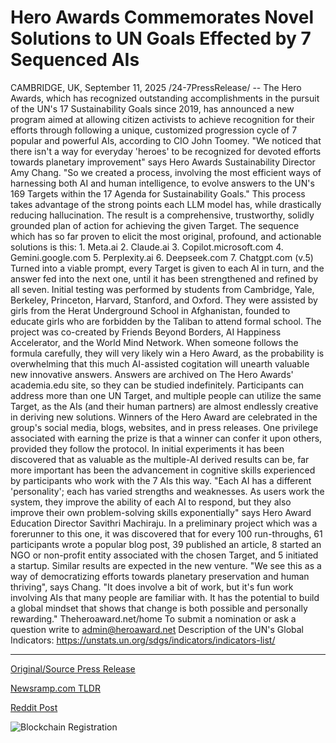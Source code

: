 # Hero Awards Commemorates Novel Solutions to UN Goals Effected by 7 Sequenced AIs

CAMBRIDGE, UK, September 11, 2025 /24-7PressRelease/ -- The Hero Awards, which has recognized outstanding accomplishments in the pursuit of the UN's 17 Sustainability Goals since 2019, has announced a new program aimed at allowing citizen activists to achieve recognition for their efforts through following a unique, customized progression cycle of 7 popular and powerful AIs, according to CIO John Toomey.  "We noticed that there isn't a way for everyday 'heroes' to be recognized for devoted efforts towards planetary improvement" says Hero Awards Sustainability Director Amy Chang. "So we created a process, involving the most efficient ways of harnessing both AI and human intelligence, to evolve answers to the UN's 169 Targets within the 17 Agenda for Sustainability Goals."   This process takes advantage of the strong points each LLM model has, while drastically reducing hallucination. The result is a comprehensive, trustworthy, solidly grounded plan of action for achieving the given Target.  The sequence which has so far proven to elicit the most original, profound, and actionable solutions is this:  1. Meta.ai 2. Claude.ai 3. Copilot.microsoft.com 4. Gemini.google.com 5. Perplexity.ai 6. Deepseek.com 7. Chatgpt.com (v.5)  Turned into a viable prompt, every Target is given to each AI in turn, and the answer fed into the next one, until it has been strengthened and refined by all seven. Initial testing was performed by students from Cambridge, Yale, Berkeley, Princeton, Harvard, Stanford, and Oxford.   They were assisted by girls from the Herat Underground School in Afghanistan, founded to educate girls who are forbidden by the Taliban to attend formal school.  The project was co-created by Friends Beyond Borders, AI Happiness Accelerator, and the World Mind Network.  When someone follows the formula carefully, they will very likely win a Hero Award, as the probability is overwhelming that this much AI-assisted cogitation will unearth valuable new innovative answers.  Answers are archived on The Hero Awards' academia.edu site, so they can be studied indefinitely. Participants can address more than one UN Target, and multiple people can utilize the same Target, as the AIs (and their human partners) are almost endlessly creative in deriving new solutions.   Winners of the Hero Award are celebrated in the group's social media, blogs, websites, and in press releases. One privilege associated with earning the prize is that a winner can confer it upon others, provided they follow the protocol.  In initial experiments it has been discovered that as valuable as the multiple-AI derived results can be, far more important has been the advancement in cognitive skills experienced by participants who work with the 7 AIs this way. "Each AI has a different 'personality'; each has varied strengths and weaknesses. As users work the system, they improve the ability of each AI to respond, but they also improve their own problem-solving skills exponentially" says Hero Award Education Director Savithri Machiraju.  In a preliminary project which was a forerunner to this one, it was discovered that for every 100 run-throughs, 61 participants wrote a popular blog post, 39 published an article, 8 started an NGO or non-profit entity associated with the chosen Target, and 5 initiated a startup. Similar results are expected in the new venture.  "We see this as a way of democratizing efforts towards planetary preservation and human thriving", says Chang. "It does involve a bit of work, but it's fun work involving AIs that many people are familiar with. It has the potential to build a global mindset that shows that change is both possible and personally rewarding."  Theheroaward.net/home  To submit a nomination or ask a question write to admin@heroaward.net  Description of the UN's Global Indicators:  https://unstats.un.org/sdgs/indicators/indicators-list/ 

---

[Original/Source Press Release](https://www.24-7pressrelease.com/press-release/526685/hero-awards-commemorates-novel-solutions-to-un-goals-effected-by-7-sequenced-ais)
                    

[Newsramp.com TLDR](https://newsramp.com/curated-news/hero-awards-launches-ai-powered-citizen-sustainability-recognition-program/1242f0a49320d97a3cc5b14b659d407f) 

 



[Reddit Post](https://www.reddit.com/r/AwardsAndRecognition/comments/1ne2dth/hero_awards_launches_aipowered_citizen/) 



![Blockchain Registration](https://cdn.newsramp.app/24-7PressRelease/qrcode/259/11/mail0tLo.webp)